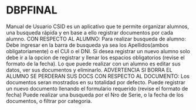 # DBPFINAL 
Manual de Usuario
CSID es un aplicativo que te permite organizar alumnos, una busqueda rápida y en base a ello registrar documentos por cada alumno.
CON RESPECTO AL ALUMNO:
Para realizar busqueda de alumno:
Debe ingresar en la barra de busqueda ya sea los Apellidos(ambos obligatoriamente) o el CUI o el DNI.
Si desea registrar un nuevo alumno solo debe ir a la opcion de registrar y llenar los espacios obligatorios (revise el formato de la fecha).
Lo que puede realizar con un alumno es editar sus datos, ver sus documentos y eliminarlo. ADVERTENCIA SI BORRA EL ALUMNO SE PERDERAN SUS DOCS
CON RESPECTO AL DOCUMENTO:
Los documentos seran mostrados en su totalidad por defecto. Puede registrar un nuevo documento llenando el formulario requerido (revise el formato de fecha)
Puede realizar una busqueda por el Nro de Serie, o la fecha de los documentos, o filtrar por categoria. 
